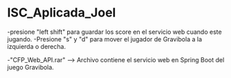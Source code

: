 # ISC_Aplicada_Joel 



-presione "left shift" para guardar los score en el servicio web cuando este jugando.
-Presione "s" y "d" para mover el jugador de Gravibola a la izquierda o derecha.  

-"CFP_Web_API.rar" --> Archivo contiene el servicio web en Spring Boot del juego Gravibola. 